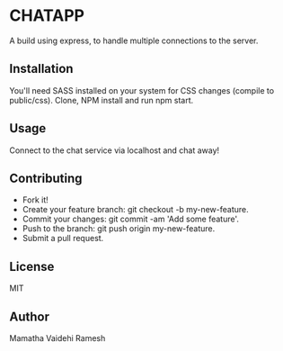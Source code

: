 # CHATAPP
A build using express, to handle multiple connections to the server. 


## Installation
You'll need SASS installed on your system for CSS changes (compile to public/css).
Clone, NPM install and run npm start.

## Usage
Connect to the chat service via localhost and chat away!

## Contributing
* Fork it!
* Create your feature branch: git checkout -b my-new-feature.
* Commit your changes: git commit -am 'Add some feature'.
* Push to the branch: git push origin my-new-feature.
* Submit a pull request.

## License
MIT

## Author
Mamatha Vaidehi Ramesh
